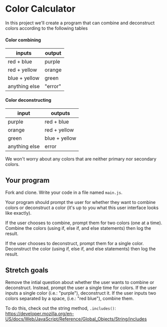 # Color Calculator

In this project we'll create a program that can combine and deconstruct colors according to the following tables

#### Color combining

| inputs | output |
| --- | --- |
| red + blue | purple |
| red + yellow | orange |
| blue + yellow | green |
| anything else | "error" |

#### Color deconstructing

| input | outputs |
| --- | --- |
| purple | red + blue |
| orange | red + yellow |
| green | blue + yellow |
| anything else | error |

We won't worry about any colors that are neither primary nor secondary colors.

## Your program

Fork and clone. Write your code in a file named `main.js`.

Your program should prompt the user for whether they want to combine colors or deconstruct a color (it's up to you what this user interface looks like exactly).

If the user chooses to combine, prompt them for two colors (one at a time). Combine the colors (using if, else if, and else statements) then log the result.

If the user chooses to deconstruct, prompt them for a single color. Deconstruct the color (using if, else if, and else statements) then log the result.

## Stretch goals

Remove the intial question about whether the user wants to combine or deconstruct. Instead, prompt the user a single time for colors. If the user inputs a single color (i.e.: "purple"), deconstruct it. If the user inputs two colors separated by a space, (i.e.: "red blue"), combine them.

To do this, check out the string method, `.includes()`: https://developer.mozilla.org/en-US/docs/Web/JavaScript/Reference/Global_Objects/String/includes
